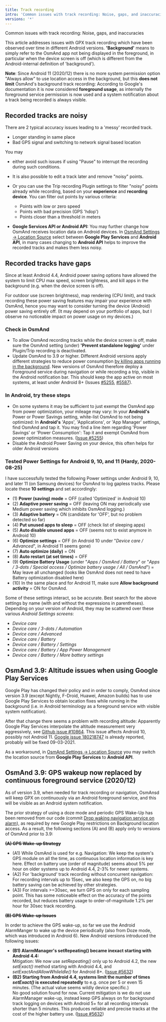 ```yaml
---
title: Track recording
intro: 'Common issues with track recording: Noise, gaps, and inaccuracies'
versions: '*'
---
```


Common issues with track recording: Noise, gaps, and inaccuracies

This article addresses issues with GPX track recording which have been observed over time in different Android versions. **'Background'** means to simply refer to the OsmAnd app not being displayed in the foreground, in particular when the device screen is off (which is different from the Android-internal definition of 'background').

**Note**: Since Android 11 (2020/12) there is no more system permission option "Always allow" to use location access in the background, but this **does not limit** OsmAnd's background track recording: According to Google's documentation it is now considered **foreground usage**, as internally the foreground service permission is now used and a system notification about a track being recorded is always visible.


## Recorded tracks are noisy

There are 2 typical accuracy issues leading to a 'messy' recorded track.
- Longer standing in same place 
- Bad GPS signal and switching to network signal based location

You may
- either avoid such issues if using "Pause" to interrupt the recording during such conditions.
- It is also possible to edit a track later and remove "noisy" points. 
- Or you can use the Trip recording Plugin settings to filter "noisy" points already while recording, based on your **experience** and **recording device**. You can filter out points by various criteria: 
  - Points with low or zero speed
  - Points with bad precision (GPS 'hdop')
  - Points closer than a threshold in meters

- **Google Services API or Android API:** You may further change how OsmAnd receives location data on Android devices. In [OsmAnd Settings → Location Source](../personal/global-settings.md#location-source) select between **Google Play Services** and **Android API**, in many cases changing to **Android API** helps to improve the recorded tracks and makes them less noisy.


## Recorded tracks have gaps


Since at least Android 4.4, Android power saving options have allowed the system to limit CPU max speed, screen brightness, and kill apps in the background (e.g. when the device screen is off).

For outdoor use (screen brightness), map rendering (CPU limit), and track recording these power saving features may impair your experience with OsmAnd, hence you may want to consider turning the device (Android) power saving entirely off. (It may depend on your portfolio of apps, but I observe no noticeable impact on power usage on my devices.)

### Check in OsmAnd

* To allow OsmAnd recording tracks while the device screen is off, make sure the OsmAnd setting (under) **'Prevent standalone logging'** under Plugin/Trip recording is deactivated.
* Update OsmAnd to 3.9 or higher. Different Android versions apply different strategies to reduce power consumption [by killing apps running in the background](https://dontkillmyapp.com/). New versions of OsmAnd therefore deploy a Foreground service during navigation or while recording a trip, visible in the Android notification bar. This should keep the app active on most systems, at least under Android 8+ (Issues [\#5255](https://github.com/osmandapp/Osmand/issues/5255), [\#5587](https://github.com/osmandapp/Osmand/issues/5587)).

### In Android, try these steps
* On some systems it may be sufficient to just exempt the OsmAnd app from power optimization, your mileage may vary: In your **Android's** Power or Power Savings setting, white-list OsmAnd to not being optimized: In **Android's** 'Apps', 'Applications', or 'App Manager' settings, find OsmAnd and tap it. You may find a line item regarding 'Power Savings' or 'Power Consumption': Tap it and exempt OsmAnd from power optimization measures. ([Issue \#5255](https://github.com/osmandapp/Osmand/issues/5255))
* Disable the Android Power Saving on your device, this often helps for older Android versions

### Tested Power Settings for Android 9, 10, and 11 (Hardy, 2020-08-25)

I have successfully tested the following Power settings under Android 9, 10, and later 11 (on Samsung devices) for OsmAnd to log gapless tracks. Please locate these **10 settings** and set accordingly:
* (1) **Power (saving) mode** = OFF   (called 'Optimized' in Android 10)
* (2) **Adaptive power saving** = OFF   (leaving ON may periodically use Medium power saving which inhibits OsmAnd logging.)
* (3) **Adaptive battery** = ON   (candidate for 'OFF', but no problem detected so far)
* (4) **Put unused apps to sleep** = OFF   (check list of sleeping apps)
* (5) **Auto disable unused apps** = OFF   (seems not to exist anymore in Android 10)
* (6) **Optimize settings** = OFF   (in Android 10 under "_Device care / Advanced_", in Android 11 seems gone)
* (7) **Auto optimize (daily)** = ON
* (8) **Auto restart (at set times)** = OFF
* (9) **Optimize Battery Usage** (under "_Apps / OsmAnd / Battery_" or "_Apps / 3-dots / Special access / Optimize battery usage / All / OsmAnd_") = May leave all unchanged (looks like OsmAnd does not need to have Battery optimization disabled here)
* (10) In the same place and for Android 11, make sure **Allow background activity** = ON for OsmAnd.

Some of these settings interact, so be accurate. Best search for the above settings by name (with and without the expressions in parentheses). Depending on your version of Android, they may be scattered over these various _Android Settings screens_:
* _Device care_
* _Device care / 3-dots / Automation_
* _Device care / Advanced_
* _Device care / Battery_
* _Device care / Battery / Settings_
* _Device care / Battery / App Power Management_
* _Device care / Battery / More battery settings_


## OsmAnd 3.9: Altitude issues when using Google Play Services

Google Play has changed their policy and in order to comply, OsmAnd since version 3.9 (except Nightly, F-Droid, Huawei, Amazon builds) has to use Google Play Services to obtain location fixes while running in the background (i.e. in Android terminology as a foreground service with visible system notification).

After that change there seems a problem with recording altitude: Apparently Google Play Services interpolate the altitude measurement very aggressively, see [Github issue #10864](https://github.com/osmandapp/OsmAnd/issues/10864). This issue affects Android 10, possibly not Android 11. [Google issue 180218747](https://issuetracker.google.com/issues/180218747) is already reported, probably will be fixed 09-03-2021.

As a workaround, in [OsmAnd Settings → Location Source](../personal/global-settings.md#location-source) you may switch the location source from **Google Play Services** to **Android API**.


## OsmAnd 3.9: GPS wakeup now replaced by continuous foreground service (2020/12)

As of version 3.9, when needed for track recording or navigation, OsmAnsd will keep GPX on continuously via an Android foreground service, and this will be visible as an Android system notification.

The prior strategy of using a doze mode and periodic GPS Wake-Up has been removed from our code (commit [Drop waking navigation service on alarm](https://github.com/osmandapp/OsmAnd/commit/950a9cc8f8660b3f3d750391ddc1429d5dc38b34)), as required by new Google Play restrictions on Background location access. As a result, the following sections (A) and (B) apply only to versions of OsmAnd prior to 3.9:

**<del> (A) GPS Wake-up Strategy</del>**
- (A1) While OsmAnd is used for e.g. Navigation: We keep the system's GPS module on all the time, as continuous location information is key here. Effect on battery use (order of magnitude) seems about 5% per hour on older systems up to Android 4.4, 2-3% for newer systems.
- (A2) For 'background' track recording without concurrent navigation: For recording intervals up to 15sec, we also keep the GPS on, no big battery saving can be achieved by other strategies.
- (A3) For intervals \>=30sec, we turn GPS on only for each sampling point. This has some noticeable effect on the accuracy of the points recorded, but reduces battery usage to order-of-magnitude 1.2% per hour for 30sec track recording.

**<del> (B) GPS Wake-up Issues</del>**

In order to achieve the GPS wake-up, so far we use the Android AlarmManger to wake up the device periodically (also from Doze mode, which was introduced in Android 6). New Android versions introduced the following issues:
- **(B1) AlarmManager's setRepeating() became inexact starting with Android 4.4:**  
Mitigation: We now use *setRepeating()* only up to Android 4.2, the new *setExact()* method starting with Android 4.4, and *setExactAndAllowWhileIdle()* for Android 8+. ([Issue \#5632](https://github.com/osmandapp/Osmand/issues/5632))
- **(B2) Starting from Android 4.4, systems limit the number of times *setExact()* is executed repeatedly** to e.g. once per 5 or even 15 minutes. (The actual value seems wildly device specific.)  
No good solution found for now. Current mitigation is we do not use AlarmManager wake-up, instead keep GPS always on for background track logging on devices with Android 5+ for all recording intervals shorter than 5 minutes. This produces reliable and precise tracks at the cost of the higher battery use. ([Issue \#5632](https://github.com/osmandapp/Osmand/issues/5632))

